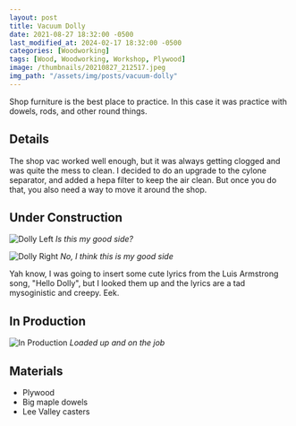 ```yaml
---
layout: post
title: Vacuum Dolly
date: 2021-08-27 18:32:00 -0500
last_modified_at: 2024-02-17 18:32:00 -0500
categories: [Woodworking]
tags: [Wood, Woodworking, Workshop, Plywood]
image: /thumbnails/20210827_212517.jpeg
img_path: "/assets/img/posts/vacuum-dolly"
---
```


Shop furniture is the best place to practice.  In this case it was practice with dowels, rods, and other round things.  

## Details

The shop vac worked well enough, but it was always getting clogged and was quite the mess to clean.  I decided to do an upgrade to the cylone separator, and added a hepa filter to keep the air clean.  But once you do that, you also need a way to move it around the shop.

## Under Construction

![Dolly Left][Dolly 1]
_Is this my good side?_

![Dolly Right][Dolly 2]
_No, I think this is my good side_

Yah know, I was going to insert some cute lyrics from the Luis Armstrong song, "Hello Dolly", but I looked them up and the lyrics are a tad mysoginistic and creepy.  Eek.

## In Production

![In Production][In Production]
_Loaded up and on the job_

## Materials

- Plywood
- Big maple dowels
- Lee Valley casters
  
[Dolly 1]: 20210827_212517.jpeg
[Dolly 2]: 20210827_212427.jpeg
[In Production]: IMG_0539.jpeg
